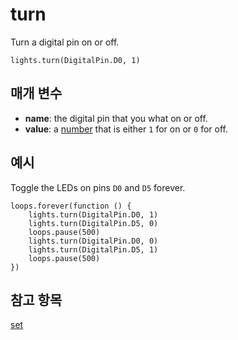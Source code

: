 # turn

Turn a digital pin on or off.

```sig
lights.turn(DigitalPin.D0, 1)
```

## 매개 변수

* **name**: the digital pin that you what on or off.
* **value**: a [number](/types/number) that is either `1` for on or `0` for off.

## 예시

Toggle the LEDs on pins `D0` and `D5` forever.

```blocks
loops.forever(function () {
    lights.turn(DigitalPin.D0, 1)
    lights.turn(DigitalPin.D5, 0)
    loops.pause(500)
    lights.turn(DigitalPin.D0, 0)
    lights.turn(DigitalPin.D5, 1)
    loops.pause(500)
})
```

## 참고 항목

[set](/reference/lights/set)